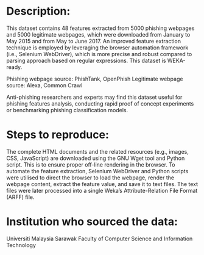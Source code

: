 # Description:
This dataset contains 48 features extracted from 5000 phishing webpages and 5000 legitimate webpages, which were downloaded from January to May 2015 and from May to June 2017. An improved feature extraction technique is employed by leveraging the browser automation framework (i.e., Selenium WebDriver), which is more precise and robust compared to parsing approach based on regular expressions. This dataset is WEKA-ready.

Phishing webpage source: PhishTank, OpenPhish
Legitimate webpage source: Alexa, Common Crawl

Anti-phishing researchers and experts may find this dataset useful for phishing features analysis, conducting rapid proof of concept experiments or benchmarking phishing classification models.


# Steps to reproduce:
The complete HTML documents and the related resources (e.g., images, CSS, JavaScript) are downloaded using the GNU Wget tool and Python script. This is to ensure proper off-line rendering in the browser. To automate the feature extraction, Selenium WebDriver and Python scripts were utilised to direct the browser to load the webpage, render the webpage content, extract the feature value, and save it to text files. The text files were later processed into a single Weka’s Attribute-Relation File Format (ARFF) file.

# Institution who sourced the data:
Universiti Malaysia Sarawak Faculty of Computer Science and Information Technology